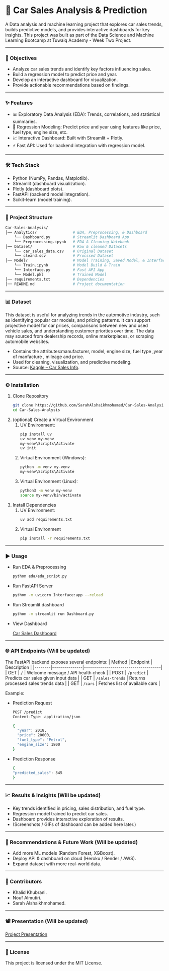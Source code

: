 # 🚗 Car Sales Analysis & Prediction

A Data analysis and machine learning project that explores car sales trends, builds predictive models, and provides interactive dashboards for key insights. This project was built as part of the Data Science and Machine Learning Bootcamp at Tuwaiq Academy  - Week Two Project.

---
### 🎯 Objectives
- Analyze car sales trends and identify key factors influencing sales.
- Build a regression model to predict price and year.
- Develop an interactive dashboard for visualization.
- Provide actionable recommendations based on findings.

---
### ✨ Features
- 📊 Exploratory Data Analysis (EDA): Trends, correlations, and statistical summaries.
- 🤖 Regression Modeling: Predict price and year using features like price, fuel type, engine size, etc.
- 📈 Interactive Dashboard: Built with Streamlit + Plotly.
- ⚡ Fast API: Used for backend integration with regression model.

---
### 🛠 Tech Stack
- Python (NumPy, Pandas, Matplotlib).
- Streamlit (dashboard visualization).
- Plotly (dashboard plots).
- FastAPI (backend model integration).
- Scikit-learn (model training).

---
### 📂 Project Structure
```bash
Car-Sales-Analysis/
│── Analytics/                # EDA, Preprocessing, & Dashboard
    └── Dashboard.py          # Streamlit Dashboard App
    └── Preprocessing.ipynb   # EDA & Cleaning Notebook
│── Dataset/                  # Raw & cleaned Datasets
    └── car_sales_data.csv    # Original Dataset
    └── cleand.scv            # Procssed Dataset
│── Model/                    # Model Training, Saved Model, & Interface
    └── Train.ipynb           # Model Build & Train
    └── Interface.py          # Fast API App
    └── Model.pkl             # Trained Model
│── requirements.txt          # Dependencies
│── README.md                 # Project documentation
```

---
### 📊 Dataset
This dataset is useful for analyzing trends in the automotive industry, such as identifying popular car models, and pricing patterns. It can support projective model for car prices, comparisons between new and used vehicle sales, and understanding customer priorties over time. The data may sourced from dealership records, online marketplaces, or scraping automobile websites.

- Contains the attributes:manufacturer, model, engine size, fuel type ,year of manfacture , mileage and price.
- Used for cleaning, visualization, and predictive modeling.
- Source: [Kaggle – Car Sales Info](https://www.kaggle.com/datasets/minahilfatima12328/car-sales-info/data).

---
### ⚙️ Installation
1. Clone Repository
   ``` bash
   git clone https://github.com/SarahAlshaikhmohamed/Car-Sales-Analysis.git
   cd Car-Sales-Analysis
   ```
2. (optional) Create a Virtual Environment
   1. UV Environment:
      ```bash
      pip install uv
      uv venv my-venv
      my-venv\Scripts\Activate
      uv init
      ```
   2. Virtual Environment (Windows):
      ```bash
      python -m venv my-venv
      my-venv\Scripts\Activate
      ```
   3. Virtual Environment (Linux):
      ```bash
      python3 -m venv my-venv
      source my-venv/bin/activate
      ```
3. Install Dependencies
   1. UV Environment:
      ```bash
      uv add requirements.txt
      ```
   2. Virtual Environment
      ```bash
      pip install -r requirements.txt
      ```

---
### ▶️ Usage
- Run EDA & Preprocessing
  ```bash
  python eda/eda_script.py
  ```
- Run FastAPI Server
  ```bash
  python -m uvicorn Interface:app --reload
  ```
- Run Streamlit dashboard
  ```bash
  python -m streamlit run Dashboard.py
  ```
- View Dashboard
  
  [Car Sales Dashboard]()
  
---
### 🌐 API Endpoints (Will be updated)
The FastAPI backend exposes several endpoints:
| Method | Endpoint | Description | 
|--------|---------------|--------------------------------------| 
| GET | `/` | Welcome message / API health check | 
| POST | `/predict` | Predicts car sales given input data | 
| GET | `/sales-trends` | Returns processed sales trends data | 
| GET | `/cars` | Fetches list of available cars |

Example: 
- Prediction Request
  ```bash
  POST /predict
  Content-Type: application/json

  {
    "year": 2018,
    "price": 20000,
    "fuel_type": "Petrol",
    "engine_size": 1800
  }
  ```
- Prediction Response
  ```bash
  {
  "predicted_sales": 345
  }
  ```

---
### 📈 Results & Insights (Will be updated)
- Key trends identified in pricing, sales distribution, and fuel type.
- Regression model trained to predict car sales.
- Dashboard provides interactive exploration of results.
- (Screenshots / GIFs of dashboard can be added here later.)

---
### 🚀 Recommendations & Future Work (Will be updated)
- Add more ML models (Random Forest, XGBoost).
- Deploy API & dashboard on cloud (Heroku / Render / AWS).
- Expand dataset with more real-world data.

---
### 👥 Contributors
- Khalid Khubrani.
- Nouf Almutiri.
- Sarah Alshaikhmohamed.

---
### 📽️ Presentation  (Will be updated)
[Project Presentation]()

---
### 📜 License
This project is licensed under the MIT License.
